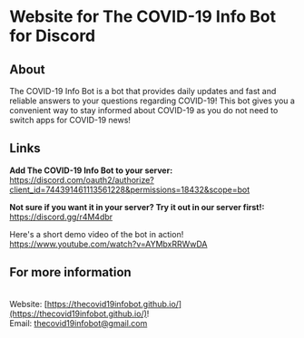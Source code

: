 # Website for The COVID-19 Info Bot for Discord

## About
The COVID-19 Info Bot is a bot that provides daily updates and fast and reliable answers to your questions regarding COVID-19! This bot gives you a convenient way to stay informed about COVID-19 as you do not need to switch apps for COVID-19 news!

## Links
**Add The COVID-19 Info Bot to your server:** https://discord.com/oauth2/authorize?client_id=744391461113561228&permissions=18432&scope=bot

**Not sure if you want it in your server? Try it out in our server first!:** https://discord.gg/r4M4dbr 

Here's a short demo video of the bot in action!  https://www.youtube.com/watch?v=AYMbxRRWwDA 


## For more information 

</br>Website: [https://thecovid19infobot.github.io/](https://thecovid19infobot.github.io/)!
</br>Email: [thecovid19infobot@gmail.com](mailto:thecovid19infobot@gmail.com)
